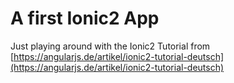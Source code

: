 # A first Ionic2 App

Just playing around with the Ionic2 Tutorial from [https://angularjs.de/artikel/ionic2-tutorial-deutsch](https://angularjs.de/artikel/ionic2-tutorial-deutsch)
